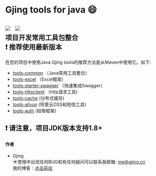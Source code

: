 # Gjing tools for java :smile:
![](https://img.shields.io/badge/author-Gjing-green.svg) &nbsp; ![](https://img.shields.io/badge/builder-success-green.svg)   
项目开发常用工具包整合   
:exclamation: **推荐使用最新版本**   
---
在您的项目中使用Java Gjing tools的推荐方法是从Maven中使用它。如下:
* <a href="https://github.com/archine/tools/tree/master/tools-common" title="工具组件包">tools-common</a> （Java常用工具整合）
* <a href="https://github.com/archine/tools/tree/master/tools-excel" title="Excel框架">tools-excel</a> （Excel框架）
* <a href="https://github.com/archine/tools/tree/master/tools-starter-swagger" title="swagger包">tools-starter-swagger</a> （快速集成Swagger）
* <a href="https://github.com/archine/tools/tree/master/tools-httpclient" title="http工具包">tools-httpclient</a> （http请求工具)   
* <a href="https://github.com/archine/tools/tree/master/tools-cache" title="分布式缓存">tools-cache</a> (分布式缓存)
* <a href="https://github.com/archine/tools/tree/master/tools-aliyun" title="阿里云OSS和短信工具">tools-aliyun</a> (阿里云OSS和短信工具)
* <a href="https://github.com/archine/tools/tree/master/tools-auth" title="权限框架">tools-auth</a> (权限框架)

:exclamation: 请注意，项目JDK版本支持1.8+
---
#### **作者**
* Gjing   
:sunny:使用中出现任何BUG和有任何疑问可以联系我邮箱: me@gjing.cn      
我的博客：[点击前往](https://yq.aliyun.com/users/ni2fxx5sipgvo?spm=a2c4e.11155435.allcontent.1.5f1e781c2lFtJy)
